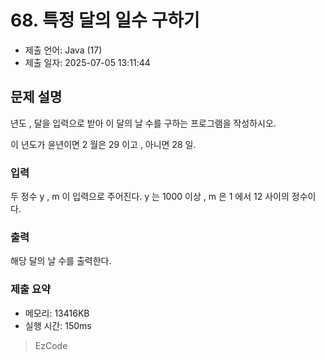 # 68. 특정 달의 일수 구하기
- 제출 언어: Java (17)
- 제출 일자: 2025-07-05 13:11:44

## 문제 설명

년도 , 달을 입력으로 받아 이 달의 날 수를 구하는 프로그램을 작성하시오.

이 년도가 윤년이면 2 월은 29 이고 , 아니면 28 일.

### 입력

두 정수 y , m 이 입력으로 주어진다. y 는 1000 이상 , m 은 1 에서 12 사이의 정수이다.

### 출력

해당 달의 날 수를 출력한다.


### 제출 요약
- 메모리: 13416KB
- 실행 시간: 150ms

> EzCode
